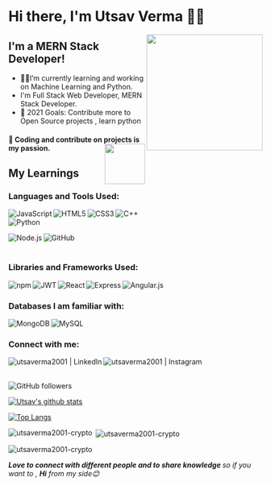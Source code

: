 <h1>Hi there, I'm Utsav Verma 🙋‍♂️</h1>
<img align='right' src="https://media.giphy.com/media/Y01wot3Bt9Bpdz8xvs/giphy.gif" width="230">

<h2>I'm a MERN Stack Developer!</h2>

- 👨‍🎓I’m currently learning and working on Machine Learning and Python.
- I'm Full Stack Web Developer, MERN Stack Developer.
- 🥅 2021 Goals: Contribute more to Open Source projects , learn python
<h4> 🤍 Coding and contribute on projects is my passion.<img align='right' src="https://media.giphy.com/media/8SRqnPebX1H8lQy5YR/giphy.gif" width="80"></h4>

<h2>My Learnings</h2>

<h3> Languages and Tools Used:</h3>
<p>
<img align="left" alt="JavaScript" src="https://img.shields.io/badge/JavaScript-F7DF1E?style=for-the-badge&logo=javascript&logoColor=black" />
<img align="left" alt="HTML5" src="https://img.shields.io/badge/HTML5-E34F26?style=for-the-badge&logo=html5&logoColor=white" />
<img align="left" alt="CSS3" src="https://img.shields.io/badge/CSS3-1572B6?style=for-the-badge&logo=css3&logoColor=white" />
<img align="left" alt="C++" src="https://img.shields.io/badge/C%2B%2B-00599C?style=for-the-badge&logo=c%2B%2B&logoColor=white" /><br />
 <img align="left" alt="Python" src="https://img.shields.io/badge/python-3670A0?style=for-the-badge&logo=python&logoColor=ffdd54" /><br />
</p>
<p>
<img align="left" alt="Node.js" src="https://img.shields.io/badge/Node.js-43853D?style=for-the-badge&logo=node.js&logoColor=white" />
<img align="left" alt="GitHub" src="https://img.shields.io/badge/GitHub-100000?style=for-the-badge&logo=github&logoColor=white" />
</p>
<br /><br />

<h3> Libraries and Frameworks Used: </h3>

<img align="left" alt="npm" src="https://img.shields.io/badge/npm-CB3837?style=for-the-badge&logo=npm&logoColor=white" />
<img align="left" alt="JWT" src="https://img.shields.io/badge/JWT-black?style=for-the-badge&logo=JSON%20web%20tokens" />
<img align="left" alt="React" src="https://img.shields.io/badge/React-20232A?style=for-the-badge&logo=react&logoColor=61DAFB" />
<img align="left" alt="Express" src="https://img.shields.io/badge/Express.js-000000?style=for-the-badge&logo=express&logoColor=white" />
<img align="left" alt="Angular.js" src="https://img.shields.io/badge/AngularJS-E23237?style=for-the-badge&logo=angularjs&logoColor=white" />

<br />

<h3> Databases I am familiar with:</h3>

<img align="left" alt="MongoDB" src="https://img.shields.io/badge/MongoDB-4EA94B?style=for-the-badge&logo=mongodb&logoColor=white" />
<img align="left" alt="MySQL" src="https://img.shields.io/badge/mysql-%2300f.svg?style=for-the-badge&logo=mysql&logoColor=white" />
<br />

<h3> Connect with me:</h3>

[<img align="left" alt="utsaverma2001 | LinkedIn" src="https://img.shields.io/badge/LinkedIn-0077B5?style=for-the-badge&logo=linkedin&logoColor=white" />][linkedin]
[<img align="left" alt="utsaverma2001 | Instagram" src="https://img.shields.io/badge/Instagram-E4405F?style=for-the-badge&logo=instagram&logoColor=white" />][instagram]

<br />
<br />

[instagram]:https://www.instagram.com/utsaverma2001/
[linkedin]: https://www.linkedin.com/in/utsav-verma-57a065193/


![GitHub followers](https://img.shields.io/github/followers/utsaverma2001-crypto?label=Follow&style=social)

[![Utsav's github stats](https://github-readme-stats.vercel.app/api?username=utsaverma2001-crypto)](https://github.com/utsaverma2001-crypto)

[![Top Langs](https://github-readme-stats.vercel.app/api/top-langs/?username=utsaverma2001-crypto&layout=compact)](https://github.com/utsaverma2001-crypto)


<p><img align="left" src="https://github-readme-stats.vercel.app/api/top-langs?username=utsaverma2001-crypto&show_icons=true&locale=en&layout=compact" alt="utsaverma2001-crypto" /></p>

<p>&nbsp;<img align="center" src="https://github-readme-stats.vercel.app/api?username=utsaverma2001-crypto&show_icons=true&locale=en" alt="utsaverma2001-crypto" /></p>

<p><img align="center" src="https://github-readme-streak-stats.herokuapp.com/?user=utsaverma2001-crypto&" alt="utsaverma2001-crypto" /></p>

 <em><b>Love to connect with different people and to share knowledge </b> so if you want to , <b>Hi</b> from my side😊</em>
